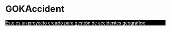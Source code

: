 # GOKAccident

<p style="color: white; background-color: black;">Este es un proyecto creado para gestión de accidentes geográfico</p>
